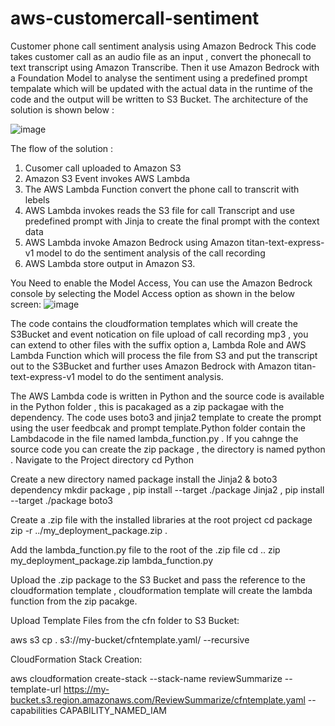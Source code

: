 # aws-customercall-sentiment
Customer phone call sentiment analysis using Amazon Bedrock
This code takes customer call as an audio file as an input , convert the phonecall to text transcript using Amazon Transcribe. Then it use Amazon Bedrock with a Foundation Model to analyse the sentiment using a predefined prompt tempalate which will be updated with the actual data in the runtime of the code and the output will be written to S3 Bucket. The architecture of the solution is shown below : 

![image](https://github.com/user-attachments/assets/3ccb7109-1c74-4f19-a0bb-9b8752f9715f)

The flow of the solution :
1. Cusomer call uploaded to Amazon S3
2. Amazon S3 Event invokes AWS Lambda
3. The  AWS Lambda Function convert the phone call to transcrit with lebels
4. AWS Lambda invokes reads the S3 file for call Transcript and use predefined prompt with Jinja to create the final prompt with the context data
5. AWS Lambda invoke Amazon Bedrock using Amazon titan-text-express-v1 model to do the sentiment analysis of the call recording
6. AWS Lambda store output in Amazon S3.

You Need to enable the Model Access, You can use the Amazon Bedrock console by selecting the Model Access option as shown in the below screen:
![image](https://github.com/user-attachments/assets/2b9ae30b-7baf-460c-a51e-9cf3363361fa)

The code contains the cloudformation templates which will create the S3Bucket and event notication on file upload of call recording mp3 , you can extend to other files with the suffix option a, Lambda Role and AWS Lambda Function which will process the file from S3 and put the transcript out to the S3Bucket and further uses Amazon Bedrock with Amazon titan-text-express-v1 model to do the sentiment analysis.

The AWS Lambda code is written in Python and the source code is available in the Python folder , this is pacakaged as a zip packagae with the dependency. The code uses boto3 and jinja2 template to create the prompt using the user feedbcak and prompt template.Python folder contain the Lambdacode in the file named lambda_function.py . If you cahnge the source code you can create the zip package , the directory is named python . Navigate to the Project directory cd Python

Create a new directory named package install the Jinja2 & boto3  dependency mkdir package , pip install --target ./package Jinja2 , pip install --target ./package boto3

Create a .zip file with the installed libraries at the root project cd package zip -r ../my_deployment_package.zip .

Add the lambda_function.py file to the root of the .zip file cd .. zip my_deployment_package.zip lambda_function.py

Upload the .zip package to the S3 Bucket and pass the reference to the cloudformation template , cloudformation template will create the lambda function from the zip pacakge.

Upload Template Files from the cfn folder to S3 Bucket:

aws s3 cp . s3://my-bucket/cfntemplate.yaml/ --recursive

CloudFormation Stack Creation:

aws cloudformation create-stack --stack-name reviewSummarize --template-url https://my-bucket.s3.region.amazonaws.com/ReviewSummarize/cfntemplate.yaml --capabilities CAPABILITY_NAMED_IAM



